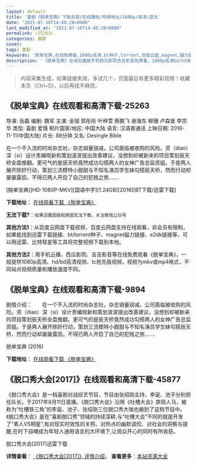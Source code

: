 ```yaml
---
layout: default
title: '喜剧《脱单宝典》下载资源/在线播放/视频地址/1080p/高清/蓝光'
date: "2021-07-10T14:40:20+0800"
last_modified_at: "2021-07-10T14:40:20+0800"
permalink: /25263/
categories: 喜剧
cover:
tags: 喜剧
keywords: '脱单宝典,在线免费看,1080p高清,bt种子,torrent,百度云盘,magnet,磁力链,迅雷下载资源'
description: '《脱单宝典》在线云播放手机西瓜影院吉吉影音免费看，1080p高清bd/hd未删减完整版和tc抢先枪版，mkv/mp4格式，附带bt/torrent种子、magnet/磁力链、百度云盘、网盘资源迅雷下载链接'
---
```


>内容采集生成，如果链接失效，多试几个，页面最后有更多精彩视频！收藏本页（Ctrl+D)，以后再找不麻烦。


## 《脱单宝典》在线观看和高清下载-25263

导演: 岳磊 编剧: 魏军 主演: 金珈 郭彤彤 叶梓萱 蔡鹏飞 谢海东 柳珊 卢森堡 李宗华 类型: 喜剧 爱情 制片国家/地区: 中国大陆 语言: 汉语普通话 上映日期: 2016-11-11(中国大陆) 片长: 88分钟 又名: Desingle Bible

在一个不入流的时尚杂志社，杂志销量锐减，公司面临被收购的风险。资（diao）深（si）设计责编晓新和策划波波提出改善建议，没想到却被新来的项目策划辰天桥全盘推翻。更可气的是辰天桥竟然成功勾搭两人的女神广告总监资姐。于是两人展开除奸行动，策划三流模特小甜甜与不知名演员学生妹勾搭辰天桥，然而行动却屡屡露馅，不得已两人开启了自己的犯贱之旅…….


[脱单宝典][HD-1080P-MKV][国语中字][1.24GB][2016][BT下载/迅雷下载]

**下载地址**： [在线观看下载 《脱单宝典》](https://www.btdx8.com/torrent/desingle_bible_2016.html) 


**无法下载?**：`如果迅雷因版权原因无法下载，关注微信公众号 `

**其他方法1**：从百度云网盘下载视频，百度云网盘支持在线观看，非会员有限制，如果能找到迅雷下载链接、bt/torrent种子、magnet磁力链接、e2dk链接等，可以用迅雷、比特彗星等工具将完整视频下载到本地。

**其他方法2**：用手机云播、西瓜影院、吉吉影音等在线免费观看《脱单宝典》，一般提供1080p高清、hd/bd高清视频、tc抢先版视频，视频为mkv或mp4格式，不同站点视频质量和播放速度不同。


## 《脱单宝典》在线观看和高清下载-9894

剧情介绍：　　在一个不入流的时尚杂志社，杂志销量锐减，公司面临被收购的风险。资（diao）深（si）设计责编晓新和策划波波提出改善建议，没想到却被新来的项目策划辰天桥全盘推翻。更可气的是辰天桥竟然成功勾搭两人的女神广告总监资姐。于是两人展开除奸行动，策划三流模特小甜甜与不知名演员学生妹勾搭辰天桥，然而行动却屡屡露馅，不得已两人开启了自己的犯贱之旅.......


脱单宝典 (2016)

**下载地址**： [在线观看下载 《脱单宝典》](https://www.btbtdy.me/btdy/dy8897.html) 


## 《脱口秀大会[2017]》在线观看和高清下载-45877

《脱口秀大会》是一档喜剧对战综艺节目，节目由张绍刚主持，李诞、池子分别担任队长。于2017年8月11日首播。《脱口秀大会》沿用《吐槽大会》原班人马，被称为“吐槽铁三角”的李诞、池子、张绍刚三位脱口秀大咖也搬到了这档节目中。《脱口秀大会》是在“喜剧脱口秀”领域的持续深耕,与“吐槽大会”不同的就是开发了“素人VS明星”,有对现实时效性的关照、对热点的幽默调侃、对社会的洞察与提醒,在时下自嘲成为年轻人通用语言的大环境下,让观众开心的同时有所收获。


脱口秀大会[2017]迅雷下载

**详情查看**： [《脱口秀大会[2017]》详情介绍](/movie/45877/)， **查看更多**：[本站资源大全](/movie/t/all/)

